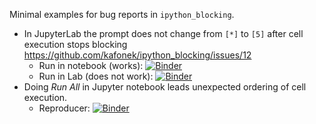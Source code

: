 Minimal examples for bug reports in `ipython_blocking`.

* In JupyterLab the prompt does not change from `[*]` to `[5]` after cell execution stops blocking https://github.com/kafonek/ipython_blocking/issues/12
  * Run in notebook (works): [![Binder](https://mybinder.org/badge_logo.svg)](https://mybinder.org/v2/gh/dokempf/ipython-blocking-mwe/main?filepath=mwe.ipynb)
  * Run in Lab (does not work): [![Binder](https://mybinder.org/badge_logo.svg)](https://mybinder.org/v2/gh/dokempf/ipython-blocking-mwe/main?filepath=..%2Flab%2Ftree%2Fmwe.ipynb)
* Doing *Run All* in Jupyter notebook leads unexpected ordering of cell execution.
  * Reproducer: [![Binder](https://mybinder.org/badge_logo.svg)](https://mybinder.org/v2/gh/dokempf/ipython-blocking-mwe/main?filepath=runall.ipynb)